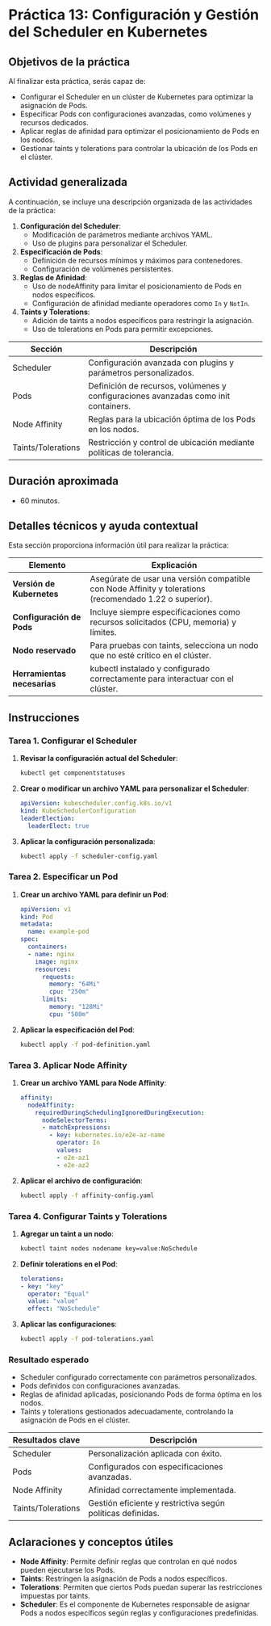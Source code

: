 # Práctica 13: Configuración y Gestión del Scheduler en Kubernetes

## Objetivos de la práctica

Al finalizar esta práctica, serás capaz de:

- Configurar el Scheduler en un clúster de Kubernetes para optimizar la asignación de Pods.
- Especificar Pods con configuraciones avanzadas, como volúmenes y recursos dedicados.
- Aplicar reglas de afinidad para optimizar el posicionamiento de Pods en los nodos.
- Gestionar taints y tolerations para controlar la ubicación de los Pods en el clúster.

## Actividad generalizada

A continuación, se incluye una descripción organizada de las actividades de la práctica:

1. **Configuración del Scheduler**:
   - Modificación de parámetros mediante archivos YAML.
   - Uso de plugins para personalizar el Scheduler.
2. **Especificación de Pods**:
   - Definición de recursos mínimos y máximos para contenedores.
   - Configuración de volúmenes persistentes.
3. **Reglas de Afinidad**:
   - Uso de nodeAffinity para limitar el posicionamiento de Pods en nodos específicos.
   - Configuración de afinidad mediante operadores como `In` y `NotIn`.
4. **Taints y Tolerations**:
   - Adición de taints a nodos específicos para restringir la asignación.
   - Uso de tolerations en Pods para permitir excepciones.

| **Sección**        | **Descripción**                                                                     |
| ------------------ | ----------------------------------------------------------------------------------- |
| Scheduler          | Configuración avanzada con plugins y parámetros personalizados.                     |
| Pods               | Definición de recursos, volúmenes y configuraciones avanzadas como init containers. |
| Node Affinity      | Reglas para la ubicación óptima de los Pods en los nodos.                           |
| Taints/Tolerations | Restricción y control de ubicación mediante políticas de tolerancia.                |

## Duración aproximada

- 60 minutos.

## Detalles técnicos y ayuda contextual

Esta sección proporciona información útil para realizar la práctica:

| **Elemento**                | **Explicación**                                                                                         |
| --------------------------- | ------------------------------------------------------------------------------------------------------- |
| **Versión de Kubernetes**   | Asegúrate de usar una versión compatible con Node Affinity y tolerations (recomendado 1.22 o superior). |
| **Configuración de Pods**   | Incluye siempre especificaciones como recursos solicitados (CPU, memoria) y límites.                    |
| **Nodo reservado**          | Para pruebas con taints, selecciona un nodo que no esté crítico en el clúster.                          |
| **Herramientas necesarias** | kubectl instalado y configurado correctamente para interactuar con el clúster.                          |

## Instrucciones

### Tarea 1. Configurar el Scheduler

1. **Revisar la configuración actual del Scheduler**:
   
   ```bash
   kubectl get componentstatuses
   ```

2. **Crear o modificar un archivo YAML para personalizar el Scheduler**:
   
   ```yaml
   apiVersion: kubescheduler.config.k8s.io/v1
   kind: KubeSchedulerConfiguration
   leaderElection:
     leaderElect: true
   ```

3. **Aplicar la configuración personalizada**:
   
   ```bash
   kubectl apply -f scheduler-config.yaml
   ```

### Tarea 2. Especificar un Pod

1. **Crear un archivo YAML para definir un Pod**:
   
   ```yaml
   apiVersion: v1
   kind: Pod
   metadata:
     name: example-pod
   spec:
     containers:
     - name: nginx
       image: nginx
       resources:
         requests:
           memory: "64Mi"
           cpu: "250m"
         limits:
           memory: "128Mi"
           cpu: "500m"
   ```

2. **Aplicar la especificación del Pod**:
   
   ```bash
   kubectl apply -f pod-definition.yaml
   ```

### Tarea 3. Aplicar Node Affinity

1. **Crear un archivo YAML para Node Affinity**:
   
   ```yaml
   affinity:
     nodeAffinity:
       requiredDuringSchedulingIgnoredDuringExecution:
         nodeSelectorTerms:
         - matchExpressions:
           - key: kubernetes.io/e2e-az-name
             operator: In
             values:
             - e2e-az1
             - e2e-az2
   ```

2. **Aplicar el archivo de configuración**:
   
   ```bash
   kubectl apply -f affinity-config.yaml
   ```

### Tarea 4. Configurar Taints y Tolerations

1. **Agregar un taint a un nodo**:
   
   ```bash
   kubectl taint nodes nodename key=value:NoSchedule
   ```

2. **Definir tolerations en el Pod**:
   
   ```yaml
   tolerations:
   - key: "key"
     operator: "Equal"
     value: "value"
     effect: "NoSchedule"
   ```

3. **Aplicar las configuraciones**:
   
   ```bash
   kubectl apply -f pod-tolerations.yaml
   ```

### Resultado esperado

- Scheduler configurado correctamente con parámetros personalizados.
- Pods definidos con configuraciones avanzadas.
- Reglas de afinidad aplicadas, posicionando Pods de forma óptima en los nodos.
- Taints y tolerations gestionados adecuadamente, controlando la asignación de Pods en el clúster.

| **Resultados clave** | **Descripción**                                            |
| -------------------- | ---------------------------------------------------------- |
| Scheduler            | Personalización aplicada con éxito.                        |
| Pods                 | Configurados con especificaciones avanzadas.               |
| Node Affinity        | Afinidad correctamente implementada.                       |
| Taints/Tolerations   | Gestión eficiente y restrictiva según políticas definidas. |

## Aclaraciones y conceptos útiles

- **Node Affinity**: Permite definir reglas que controlan en qué nodos pueden ejecutarse los Pods.
- **Taints**: Restringen la asignación de Pods a nodos específicos.
- **Tolerations**: Permiten que ciertos Pods puedan superar las restricciones impuestas por taints.
- **Scheduler**: Es el componente de Kubernetes responsable de asignar Pods a nodos específicos según reglas y configuraciones predefinidas.
